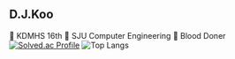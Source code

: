 ## D.J.Koo
🔹 KDMHS 16th 
🔹 SJU Computer Engineering
🔹 Blood Doner
[![Solved.ac Profile](http://mazassumnida.wtf/api/generate_badge?boj=gdj0208)](https://solved.ac/gdj0208)
![Top Langs](https://github-readme-stats.vercel.app/api/top-langs/?username=gdj0208&layout=Demo&theme=tokyonight)
<!--
**gdj0208/gdj0208** is a ✨ _special_ ✨ repository because its `README.md` (this file) appears on your GitHub profile.

Here are some ideas to get you started:

- 🔭 I’m currently working on ...
- 🌱 I’m currently learning ...
- 👯 I’m looking to collaborate on ...
- 🤔 I’m looking for help with ...
- 💬 Ask me about ...
- 📫 How to reach me: ...
- 😄 Pronouns: ...
- ⚡ Fun fact: ...
-->
